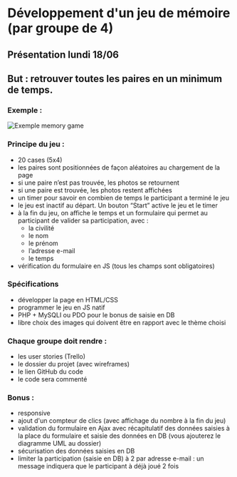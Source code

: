 # Développement d'un jeu de mémoire (par groupe de 4)

## Présentation lundi 18/06

## But : retrouver toutes les paires en un minimum de temps.

### Exemple :
![Exemple memory game](http://cdn.shopify.com/s/files/1/0322/7017/products/SLM-225_B_large.jpg?v=1396120490)

### Principe du jeu :
* 20 cases (5x4)
* les paires sont positionnées de façon aléatoires au chargement de la page
* si une paire n’est pas trouvée, les photos se retournent
* si une paire est trouvée, les photos restent affichées
* un timer pour savoir en combien de temps le participant a terminé le jeu
* le jeu est inactif au départ. Un bouton “Start” active le jeu et le timer
* à la fin du jeu, on affiche le temps et un formulaire qui permet au participant de valider sa participation, avec :
  * la civilité
  * le nom
  * le prénom
  * l’adresse e-mail
  * le temps
* vérification du formulaire en JS (tous les champs sont obligatoires)


### Spécifications
* développer la page en HTML/CSS
* programmer le jeu en JS natif
* PHP + MySQLI ou PDO pour le bonus de saisie en DB
* libre choix des images qui doivent être en rapport avec le thème choisi

### Chaque groupe doit rendre :
* les user stories (Trello)
* le dossier du projet (avec wireframes)
* le lien GitHub du code
* le code sera commenté


### Bonus :
* responsive
* ajout d'un compteur de clics (avec affichage du nombre à la fin du jeu)
* validation du formulaire en Ajax avec récapitulatif des données saisies à la place du formulaire et saisie des données en DB (vous ajouterez le diagramme UML au dossier)
* sécurisation des données saisies en DB
* limiter la participation (saisie en DB) à 2 par adresse e-mail : un message indiquera que le participant à déjà joué 2 fois
